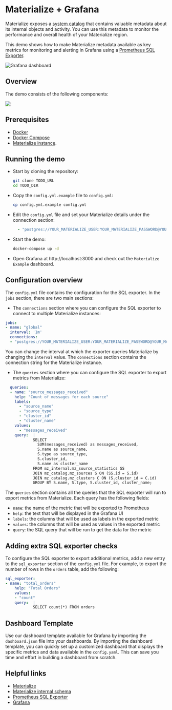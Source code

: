 # Materialize + Grafana

Materialize exposes a [system catalog](https://materialize.com/docs/sql/system-catalog/) that contains valuable metadata about its internal objects and activity. You can use this metadata to monitor the performance and overall health of your Materialize region.

This demo shows how to make Materialize metadata available as key metrics for monitoring and alerting in Grafana using a [Prometheus SQL Exporter](https://github.com/justwatchcom/sql_exporter/).

![](https://imgur.com/JN2PVUz.png "Grafana dashboard")

## Overview

The demo consists of the following components:

![](https://user-images.githubusercontent.com/21223421/215146476-3a6619ff-fbc3-4f79-bec8-d039b89832b0.png)

## Prerequisites

- [Docker](https://docs.docker.com/get-docker/)
- [Docker Compose](https://docs.docker.com/compose/install/)
- [Materialize instance](https://materialize.com/cloud/).

## Running the demo

- Start by cloning the repository:

    ```bash
    git clone TODO_URL
    cd TODO_DIR
    ```

- Copy the `config.yml.example` file to `config.yml`:

    ```bash
    cp config.yml.example config.yml
    ```

- Edit the `config.yml` file and set your Materialize details under the connection section:

    ```yaml
      - "postgres://YOUR_MATERIALIZE_USER:YOUR_MATERIALIZE_PASSWORD@YOUR_MATERIALIZE_HOST.materialize.cloud:6875/materialize"
    ```

- Start the demo:

    ```bash
    docker-compose up -d
    ```

- Open Grafana at http://localhost:3000 and check out the `Materialize Example` dashboard.

## Configuration overview

The `config.yml` file contains the configuration for the SQL exporter. In the `jobs` section, there are two main sections:

- The `connections` section where you can configure the SQL exporter to connect to multiple Materialize instances:

```yaml
jobs:
- name: "global"
  interval: '1m'
  connections:
  - "postgres://YOUR_MATERIALIZE_USER:YOUR_MATERIALIZE_PASSWORD@YOUR_MATERIALIZE_HOST.materialize.cloud:6875/materialize"
```

You can change the interval at which the exporter queries Materialize by changing the `interval` value. The `connections` section contains the connection string for the Materialize instance.

- The `queries` section where you can configure the SQL exporter to export metrics from Materialize:

```yaml
  queries:
  - name: "source_messages_received"
    help: "Count of messages for each source"
    labels:
      - "source_name"
      - "source_type"
      - "cluster_id"
      - "cluster_name"
    values:
      - "messages_received"
    query:  |
            SELECT
              SUM(messages_received) as messages_received,
              S.name as source_name,
              S.type as source_type,
              S.cluster_id,
              S.name as cluster_name
            FROM mz_internal.mz_source_statistics SS
            JOIN mz_catalog.mz_sources S ON (SS.id = S.id)
            JOIN mz_catalog.mz_clusters C ON (S.cluster_id = C.id)
            GROUP BY S.name, S.type, S.cluster_id, cluster_name;
```

The `queries` section contains all the queries that the SQL exporter will run to export metrics from Materialize. Each query has the following fields:
- `name`: the name of the metric that will be exported to Prometheus
- `help`: the text that will be displayed in the Grafana UI
- `labels`: the columns that will be used as labels in the exported metric
- `values`: the columns that will be used as values in the exported metric
- `query`: the SQL query that will be run to get the data for the metric

## Adding extra SQL exporter checks

To configure the SQL exporter to export additional metrics, add a new entry to the `sql_exporter` section of the `config.yml` file. For example, to export the number of rows in the `orders` table, add the following:

```yaml
sql_exporter:
- name: "total_orders"
    help: "Total Orders"
    values:
    - "count"
    query:  |
            SELECT count(*) FROM orders
```
## Dashboard Template

Use our dashboard template available for Grafana by importing the `dashboard.json` file into your dashboards. By importing the dashboard template, you can quickly set up a customized dashboard that displays the specific metrics and data available in the `config.yaml`. This can save you time and effort in building a dashboard from scratch.

## Helpful links

- [Materialize](https://materialize.com/)
- [Materialize internal schema](https://materialize.com/docs/sql/system-catalog/mz_internal/)
- [Prometheus SQL Exporter](https://github.com/justwatchcom/sql_exporter/)
- [Grafana](https://grafana.com/)
